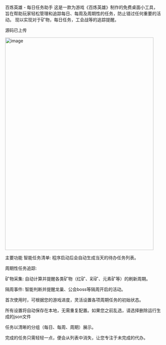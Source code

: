 百炼英雄 - 每日任务助手
这是一款为游戏《百炼英雄》制作的免费桌面小工具，旨在帮助玩家轻松管理和追踪每日、每周及周期性的任务，防止错过任何重要的活动。
现以实现对于矿物，每日任务，工会战等的追踪提醒。

源码已上传

<img width="480" height="685" alt="image" src="https://github.com/user-attachments/assets/2479f802-72c1-4b0c-8ba8-ea5dd0af3aa4" />


主要功能
智能任务清单: 程序启动后会自动生成当天的待办任务列表。

周期性任务追踪:

矿物采集: 自动计算并提醒各类矿物（红矿、彩矿、元素矿等）的刷新周期。

隔周事件: 智能判断并提醒龙巢、公会boss等隔周开启的活动。


首次使用时，可根据您的游戏进度，灵活设置各项周期任务的初始状态。

所有设置将自动保存在本地，无需重复配置。如果您之前乱选，请选择删除运行生成的json文件


任务以清晰的分组（每日、每周、周期）展示。

完成的任务只需轻轻一点，便会从列表中消失，让您专注于未完成的代办。

